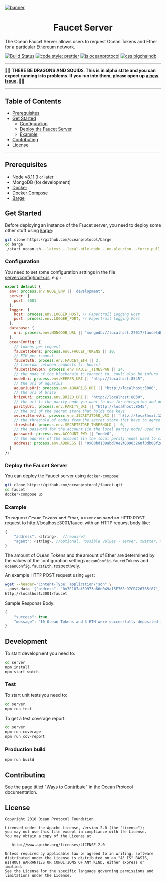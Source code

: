 [![banner](https://raw.githubusercontent.com/oceanprotocol/art/master/github/repo-banner%402x.png)](https://oceanprotocol.com)

<h1 align="center">Faucet Server</h1>

The Ocean Faucet Server allows users to request Ocean Tokens and Ether for a particular Ethereum network.

[![Build Status](https://travis-ci.com/oceanprotocol/faucet&branch=master)](https://travis-ci.com/oceanprotocol/faucet)
[![code style: prettier](https://img.shields.io/badge/code_style-prettier-7b1173.svg?style=flat-square)](https://github.com/prettier/prettier)
[![js oceanprotocol](https://img.shields.io/badge/js-oceanprotocol-7b1173.svg)](https://github.com/oceanprotocol/eslint-config-oceanprotocol)
[![css bigchaindb](https://img.shields.io/badge/css-bigchaindb-39BA91.svg)](https://github.com/bigchaindb/stylelint-config-bigchaindb)

* * *

**🐲🦑 THERE BE DRAGONS AND SQUIDS. This is in alpha state and you can expect running into problems. If you run into them, please open up [a new issue](https://github.com/oceanprotocol/faucet/issues). 🦑🐲**

* * *

## Table of Contents

- [Prerequisites](#prerequisites)
- [Get Started](#get-started)
  - [Configuration](#configuration)
  - [Deploy the Faucet Server](#deploy-the-faucet-server)
  - [Example](#example)
- [Contributing](#contributing)
- [License](#license)

* * *

## Prerequisites

- Node v8.11.3 or later
- MongoDB (for development)
- [Docker](https://www.docker.com/get-started)
- [Docker Compose](https://docs.docker.com/compose/)
- [Barge](https://github.com/oceanprotocol/barge)

## Get Started

Before deploying an instance of the Faucet server, you need to deploy some other stuff using [Barge](https://github.com/oceanprotocol/barge):

```bash
git clone https://github.com/oceanprotocol/barge
cd barge
./start_ocean.sh --latest --local-nile-node --no-pleuston --force-pull
```

### Configuration

You need to set some configuration settings in the file [server/config/index.js](server/config/index.js), e.g.:

```js
export default {
  env: process.env.NODE_ENV || 'development',
  server: {
    port: 3001
  },
  logger: {
    host: process.env.LOGGER_HOST, // Papertrail Logging Host
    port: process.env.LOGGER_PORT, // Papertrail Logging Port
  },
  database: {
    uri: process.env.MONGODB_URL || "mongodb://localhost:27017/faucetdb"
  },
  oceanConfig: {
    // tokens per request
    faucetTokens: process.env.FAUCET_TOKENS || 10,
    // ETH per request
    faucetEth: process.env.FAUCET_ETH || 3,
    // timespan between requests (in hours)
    faucetTimeSpan: process.env.FAUCET_TIMESPAN || 24,
    // the node of the blockchain to connect to, could also be infura
    nodeUri: process.env.KEEPER_URI || "http://localhost:8545",
    // the uri of aquarius
    aquariusUri: process.env.AQUARIUS_URI || "http://localhost:5000",
    // the uri of brizo
    brizoUri: process.env.BRIZO_URI || "http://localhost:8030",
    // the uri to the parity node you want to use for encryption and decryption
    parityUri: process.env.PARITY_URI || "http://localhost:8545",
    // the uri of the secret store that holds the keys
    secretStoreUri: process.env.SECRETSTORE_URI || "http://localhost:12001",
    // the threshold of nodes from the secret store that have to agree to the decrypt
    threshold: process.env.SECRETSTORE_THRESHOLD || 0,
    // the password for the account (in the local parity node) used to sign messages for secret store
    password: process.env.ACCOUNT_PWD || "node0",
    // the address of the account (in the local parity node) used to sign messages for secret store
    address: process.env.ADDRESS || "0x00bd138abd70e2f00903268f3db08f2d25677c9e",
  }
};
```

### Deploy the Faucet Server

You can deploy the Faucet server using `docker-compose`:

```bash
git clone https://github.com/oceanprotocol/faucet.git
cd faucet
docker-compose up
```

### Example

To request Ocean Tokens and Ether, a user can send an HTTP POST request to http://localhost:3001/faucet with an HTTP request body like:

```js
{
    "address": <string>,  //required
    "agent": <string>, //optional, Possible values - server, twitter, telegram, gitter
}
```

The amount of Ocean Tokens and the amount of Ether are determined by the values of the configuration settings `oceanConfig.faucetTokens` and `oceanConfig.faucetEth`, respectively.

An example HTTP POST request using `wget`:

```bash
wget --header="Content-Type: application/json" \
--post-data '{"address": "0x7E187af69973a66e049a15E763c97CB726765f87", "agent": "twitter"}' \
http://localhost:3001/faucet
```

Sample Response Body:

```js
{
    "success": true,
    "message": "10 Ocean Tokens and 3 ETH were successfully deposited into your account"  
}
```

## Development

To start development you need to:

```bash
cd server
npm install
npm start watch
```

### Test

To start unit tests you need to:

```bash
cd server
npm run test
```

To get a test coverage report:

```bash
cd server
npm run coverage
npm run cov-report
```

### Production build

```bash
npm run build
```

## Contributing

See the page titled "[Ways to Contribute](https://docs.oceanprotocol.com/concepts/contributing/)" in the Ocean Protocol documentation.

## License

```text
Copyright 2018 Ocean Protocol Foundation

Licensed under the Apache License, Version 2.0 (the "License");
you may not use this file except in compliance with the License.
You may obtain a copy of the License at

   http://www.apache.org/licenses/LICENSE-2.0

Unless required by applicable law or agreed to in writing, software
distributed under the License is distributed on an "AS IS" BASIS,
WITHOUT WARRANTIES OR CONDITIONS OF ANY KIND, either express or implied.
See the License for the specific language governing permissions and
limitations under the License.
```
